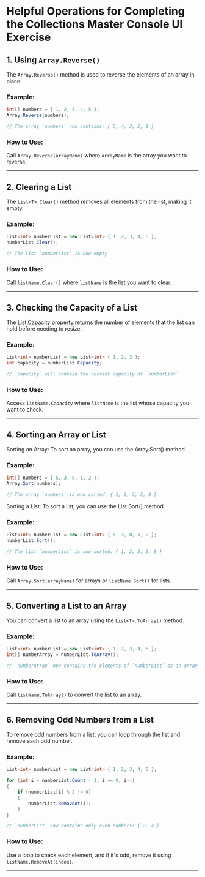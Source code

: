 # Helpful Operations for Completing the Collections Master Console UI Exercise

## 1. **Using `Array.Reverse()`**

The `Array.Reverse()` method is used to reverse the elements of an array in place.

### Example:
```csharp
int[] numbers = { 1, 2, 3, 4, 5 };
Array.Reverse(numbers);

// The array `numbers` now contains: { 5, 4, 3, 2, 1 }
```

### How to Use:

Call `Array.Reverse(arrayName)` where `arrayName` is the array you want to reverse.

---

## 2. **Clearing a List**

The `List<T>.Clear()` method removes all elements from the list, making it empty.

### Example:
```csharp
List<int> numberList = new List<int> { 1, 2, 3, 4, 5 };
numberList.Clear();

// The list `numberList` is now empty
```
### How to Use:


Call `listName.Clear()` where `listName` is the list you want to clear.

---

## 3. **Checking the Capacity of a List**
The List<T>.Capacity property returns the number of elements that the list can hold before needing to resize.

### Example:
```csharp
List<int> numberList = new List<int> { 1, 2, 3 };
int capacity = numberList.Capacity;

// `capacity` will contain the current capacity of `numberList`
```

### How to Use:
Access `listName.Capacity` where `listName` is the list whose capacity you want to check.

---

## 4. **Sorting an Array or List**
Sorting an Array:
To sort an array, you can use the Array.Sort() method.

### Example:
```csharp
int[] numbers = { 5, 3, 8, 1, 2 };
Array.Sort(numbers);

// The array `numbers` is now sorted: { 1, 2, 3, 5, 8 }
```
Sorting a List:
To sort a list, you can use the List<T>.Sort() method.

### Example:
```csharp
List<int> numberList = new List<int> { 5, 3, 8, 1, 2 };
numberList.Sort();

// The list `numberList` is now sorted: { 1, 2, 3, 5, 8 }
```
### How to Use:
Call `Array.Sort(arrayName)` for arrays or `listName.Sort()` for lists.

---

## 5. **Converting a List to an Array**
You can convert a list to an array using the `List<T>.ToArray()` method.

### Example:
```csharp
List<int> numberList = new List<int> { 1, 2, 3, 4, 5 };
int[] numberArray = numberList.ToArray();

// `numberArray` now contains the elements of `numberList` as an array
```
### How to Use:
Call `listName.ToArray()` to convert the list to an array.

---

## 6. **Removing Odd Numbers from a List**
To remove odd numbers from a list, you can loop through the list and remove each odd number.

### Example:
```csharp
List<int> numberList = new List<int> { 1, 2, 3, 4, 5 };

for (int i = numberList.Count - 1; i >= 0; i--)
{
    if (numberList[i] % 2 != 0)
    {
        numberList.RemoveAt(i);
    }
}

// `numberList` now contains only even numbers: { 2, 4 }
```
### How to Use:
Use a loop to check each element, and if it's odd, remove it using `listName.RemoveAt(index)`.

---

